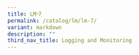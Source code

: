 ```yaml
---
title: LM᠆7
permalink: /catalog/lm/lm-7/
variant: markdown
description: ""
third_nav_title: Logging and Monitoring
---
```

